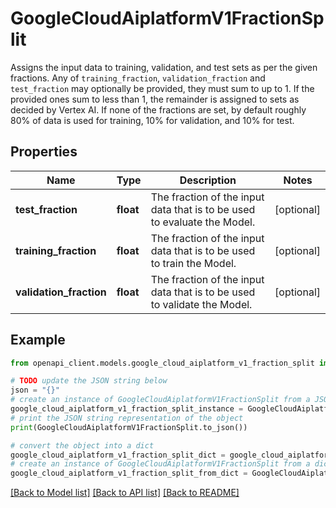 # GoogleCloudAiplatformV1FractionSplit

Assigns the input data to training, validation, and test sets as per the given fractions. Any of `training_fraction`, `validation_fraction` and `test_fraction` may optionally be provided, they must sum to up to 1. If the provided ones sum to less than 1, the remainder is assigned to sets as decided by Vertex AI. If none of the fractions are set, by default roughly 80% of data is used for training, 10% for validation, and 10% for test.

## Properties

Name | Type | Description | Notes
------------ | ------------- | ------------- | -------------
**test_fraction** | **float** | The fraction of the input data that is to be used to evaluate the Model. | [optional] 
**training_fraction** | **float** | The fraction of the input data that is to be used to train the Model. | [optional] 
**validation_fraction** | **float** | The fraction of the input data that is to be used to validate the Model. | [optional] 

## Example

```python
from openapi_client.models.google_cloud_aiplatform_v1_fraction_split import GoogleCloudAiplatformV1FractionSplit

# TODO update the JSON string below
json = "{}"
# create an instance of GoogleCloudAiplatformV1FractionSplit from a JSON string
google_cloud_aiplatform_v1_fraction_split_instance = GoogleCloudAiplatformV1FractionSplit.from_json(json)
# print the JSON string representation of the object
print(GoogleCloudAiplatformV1FractionSplit.to_json())

# convert the object into a dict
google_cloud_aiplatform_v1_fraction_split_dict = google_cloud_aiplatform_v1_fraction_split_instance.to_dict()
# create an instance of GoogleCloudAiplatformV1FractionSplit from a dict
google_cloud_aiplatform_v1_fraction_split_from_dict = GoogleCloudAiplatformV1FractionSplit.from_dict(google_cloud_aiplatform_v1_fraction_split_dict)
```
[[Back to Model list]](../README.md#documentation-for-models) [[Back to API list]](../README.md#documentation-for-api-endpoints) [[Back to README]](../README.md)


